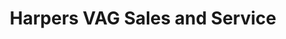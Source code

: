 ---
title: "Harpers VAG Sales and Service"
url: /carlisle/harpers-vag-sales-and-service/
shop: car
---